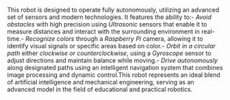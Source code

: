 This robot is designed to operate fully autonomously, utilizing an advanced set of sensors and modern technologies. It features the ability to:- *Avoid obstacles* with high precision using *Ultrasonic* sensors that enable it to measure distances and interact with the surrounding environment in real-time.- *Recognize colors* through a *Raspberry Pi* camera, allowing it to identify visual signals or specific areas based on color.- *Orbit in a circular path* either *clockwise or counterclockwise*, using a *Gyroscope* sensor to adjust directions and maintain balance while moving.- *Drive autonomously* along designated paths using an intelligent navigation system that combines image processing and dynamic control.This robot represents an ideal blend of artificial intelligence and mechanical engineering, serving as an advanced model in the field of educational and practical robotics.
